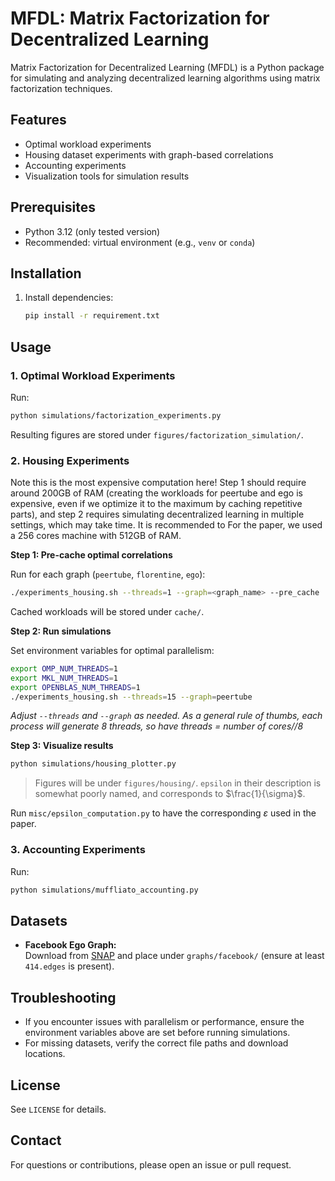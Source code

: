 # MFDL: Matrix Factorization for Decentralized Learning

Matrix Factorization for Decentralized Learning (MFDL) is a Python package for simulating and analyzing decentralized learning algorithms using matrix factorization techniques.

## Features
- Optimal workload experiments
- Housing dataset experiments with graph-based correlations
- Accounting experiments
- Visualization tools for simulation results

## Prerequisites
- Python 3.12 (only tested version)
- Recommended: virtual environment (e.g., `venv` or `conda`)

## Installation

1. Install dependencies:
    ```bash
    pip install -r requirement.txt
    ```

## Usage

### 1. Optimal Workload Experiments

Run:
```bash
python simulations/factorization_experiments.py
```

Resulting figures are stored under `figures/factorization_simulation/`. 

### 2. Housing Experiments
Note this is the most expensive computation here!
Step 1 should require around 200GB of RAM (creating the workloads for peertube and ego is expensive, even if we optimize it to the maximum by caching repetitive parts), and step 2 requires simulating decentralized learning in multiple settings, which may take time. 
It is recommended to 
For the paper, we used a 256 cores machine with 512GB of RAM.


**Step 1: Pre-cache optimal correlations**

Run for each graph (`peertube`, `florentine`, `ego`):
```bash
./experiments_housing.sh --threads=1 --graph=<graph_name> --pre_cache
```
Cached workloads will be stored under `cache/`.

**Step 2: Run simulations**

Set environment variables for optimal parallelism:
```bash
export OMP_NUM_THREADS=1
export MKL_NUM_THREADS=1
export OPENBLAS_NUM_THREADS=1
./experiments_housing.sh --threads=15 --graph=peertube
```
*Adjust `--threads` and `--graph` as needed. As a general rule of thumbs, each process will generate 8 threads, so have threads = number of cores//8*

**Step 3: Visualize results**

```bash
python simulations/housing_plotter.py
```
> Figures will be under `figures/housing/`.
`epsilon` in their description is somewhat poorly named, and corresponds to $\frac{1}{\sigma}$.

Run `misc/epsilon_computation.py` to have the corresponding $\varepsilon$ used in the paper.

### 3. Accounting Experiments

Run:
```bash
python simulations/muffliato_accounting.py
```

## Datasets

- **Facebook Ego Graph:**  
  Download from [SNAP](https://snap.stanford.edu/data/ego-Facebook.html) and place under `graphs/facebook/` (ensure at least `414.edges` is present).

## Troubleshooting

- If you encounter issues with parallelism or performance, ensure the environment variables above are set before running simulations.
- For missing datasets, verify the correct file paths and download locations.

## License

See `LICENSE` for details.

## Contact

For questions or contributions, please open an issue or pull request.